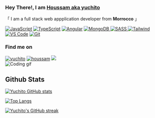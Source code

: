 ### Hey There!, I am **[Houssam aka yuchito](https://yuchito.github.io/)**

  「 I am a full stack web appplication developer from **Morrocco** 」  

[![JavaScript](https://img.shields.io/badge/-Javascript-F0DB4F?style=for-the-badge&labelColor=black&logo=javascript&logoColor=F0DB4F)](https://github.com/yuchito?tab=repositories)
[![TypeScript](https://img.shields.io/badge/-Typescript-007acc?style=for-the-badge&labelColor=black&logo=typescript&logoColor=007acc)](https://github.com/yuchito?tab=repositories)
[![Angular](https://img.shields.io/badge/-Angular-red?style=for-the-badge&labelColor=black&logo=angular&logoColor=007acc%22)](https://github.com/yuchito?tab=repositories)
[![MongoDB](https://img.shields.io/badge/MongoDB-4EA94B?style=for-the-badge&logo=mongodb&logoColor=white) ](https://github.com/yuchito?tab=repositories)
[![SASS](https://img.shields.io/badge/Sass-CC6699?style=for-the-badge&logo=sass&logoColor=white) ](https://github.com/yuchito?tab=repositories)
[![Tailwind](https://img.shields.io/badge/Tailwind%20CSS-092749?style=for-the-badge&logo=tailwindcss&logoColor=06B6D4&labelColor=000000)](https://github.com/yuchito?tab=repositories)
[![VS Code](https://img.shields.io/badge/Visual_Studio-0078d7?style=for-the-badge&logo=visual%20studio&logoColor=white)](https://github.com/yuchito?tab=repositories)
[![Git](https://img.shields.io/badge/Git-F05032?style=for-the-badge&logo=git&logoColor=white)](https://github.com/yuchito?tab=repositories)


### Find me on

[![yuchito](https://img.shields.io/badge/Website-DC143C?style=for-the-badge&logo=medium&logoColor=white)](https://yuchito.github.io/)
[![houssam](https://img.shields.io/badge/LinkedIn-0077B5?style=for-the-badge&logo=linkedin&logoColor=white)](https://www.linkedin.com/in/houssambenhadine)
[![](https://img.shields.io/badge/Twitter-1DA1F2?style=for-the-badge&logo=twitter&logoColor=white)](https://twitter.com/Hbenhadine)  
![Coding gif](/assets/programming.gif)

## Github Stats

 [![Yuchito GitHub stats](https://github-readme-stats.vercel.app/api?username=yuchito&count_private=true&show_icons=true&theme=chartreuse-dark)](https://github.com/yuchito)
 
 [![Top Langs](https://github-readme-stats.vercel.app/api/top-langs/?username=yuchito&layout=compact&theme=chartreuse-dark)](https://github.com/yuchito)

[![Yuchito's GitHub streak](https://github-readme-streak-stats.herokuapp.com/?user=yuchito&theme=radical&border=7F3FBF&background=0D1117)](https://github.com/yuchito)
